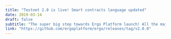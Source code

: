 ```yaml
---
title: "Testnet 2.0 is live! Smart contracts language updated"
date: 2019-03-14
draft: false
subtitle: "The super big step towards Ergo Platform launch! All the major features are implemented, just optimization, testing and security audit remain. It should be binary compatible with the mainnet, time to integrate and write your DApps!"
link: "https://github.com/ergoplatform/ergo/releases/tag/v2.0.0"
---
```


